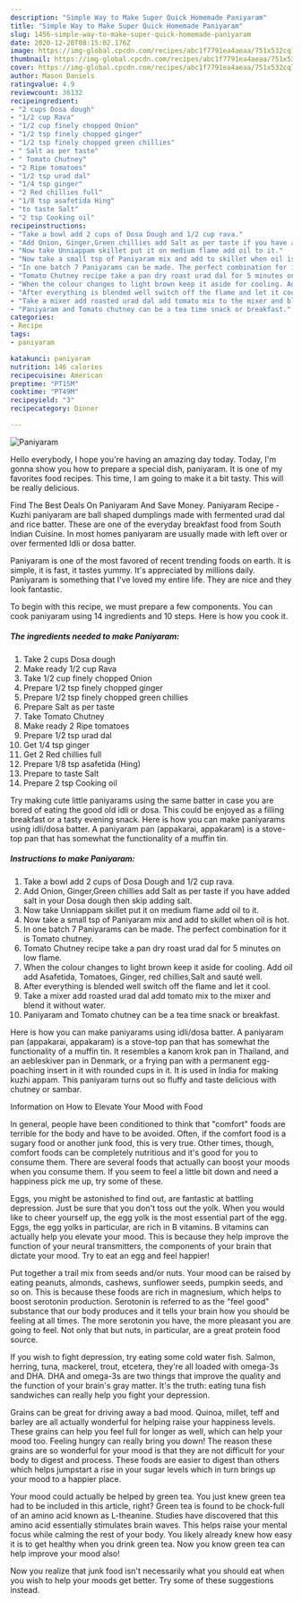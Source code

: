 ```yaml
---
description: "Simple Way to Make Super Quick Homemade Paniyaram"
title: "Simple Way to Make Super Quick Homemade Paniyaram"
slug: 1456-simple-way-to-make-super-quick-homemade-paniyaram
date: 2020-12-20T08:15:02.176Z
image: https://img-global.cpcdn.com/recipes/abc1f7791ea4aeaa/751x532cq70/paniyaram-recipe-main-photo.jpg
thumbnail: https://img-global.cpcdn.com/recipes/abc1f7791ea4aeaa/751x532cq70/paniyaram-recipe-main-photo.jpg
cover: https://img-global.cpcdn.com/recipes/abc1f7791ea4aeaa/751x532cq70/paniyaram-recipe-main-photo.jpg
author: Mason Daniels
ratingvalue: 4.9
reviewcount: 36132
recipeingredient:
- "2 cups Dosa dough"
- "1/2 cup Rava"
- "1/2 cup finely chopped Onion"
- "1/2 tsp finely chopped ginger"
- "1/2 tsp finely chopped green chillies"
- " Salt as per taste"
- " Tomato Chutney"
- "2 Ripe tomatoes"
- "1/2 tsp urad dal"
- "1/4 tsp ginger"
- "2 Red chillies full"
- "1/8 tsp asafetida Hing"
- "to taste Salt"
- "2 tsp Cooking oil"
recipeinstructions:
- "Take a bowl add 2 cups of Dosa Dough and 1/2 cup rava."
- "Add Onion, Ginger,Green chillies add Salt as per taste if you have added salt in your Dosa dough then skip adding salt."
- "Now take Unniappam skillet put it on medium flame add oil to it."
- "Now take a small tsp of Paniyaram mix and add to skillet when oil is hot."
- "In one batch 7 Paniyarams can be made. The perfect combination for it is Tomato chutney."
- "Tomato Chutney recipe take a pan dry roast urad dal for 5 minutes on low flame."
- "When the colour changes to light brown keep it aside for cooling. Add oil add Asafetida, Tomatoes, Ginger, red chillies,Salt and sauté well."
- "After everything is blended well switch off the flame and let it cool."
- "Take a mixer add roasted urad dal add tomato mix to the mixer and blend it without water."
- "Paniyaram and Tomato chutney can be a tea time snack or breakfast."
categories:
- Recipe
tags:
- paniyaram

katakunci: paniyaram 
nutrition: 146 calories
recipecuisine: American
preptime: "PT15M"
cooktime: "PT49M"
recipeyield: "3"
recipecategory: Dinner

---
```



![Paniyaram](https://img-global.cpcdn.com/recipes/abc1f7791ea4aeaa/751x532cq70/paniyaram-recipe-main-photo.jpg)

Hello everybody, I hope you're having an amazing day today. Today, I'm gonna show you how to prepare a special dish, paniyaram. It is one of my favorites food recipes. This time, I am going to make it a bit tasty. This will be really delicious.

Find The Best Deals On Paniyaram And Save Money. Paniyaram Recipe - Kuzhi paniyaram are ball shaped dumplings made with fermented urad dal and rice batter. These are one of the everyday breakfast food from South Indian Cuisine. In most homes paniyaram are usually made with left over or over fermented Idli or dosa batter.

Paniyaram is one of the most favored of recent trending foods on earth. It is simple, it is fast, it tastes yummy. It's appreciated by millions daily. Paniyaram is something that I've loved my entire life. They are nice and they look fantastic.


To begin with this recipe, we must prepare a few components. You can cook paniyaram using 14 ingredients and 10 steps. Here is how you cook it.

<!--inarticleads1-->

##### The ingredients needed to make Paniyaram:

1. Take 2 cups Dosa dough
1. Make ready 1/2 cup Rava
1. Take 1/2 cup finely chopped Onion
1. Prepare 1/2 tsp finely chopped ginger
1. Prepare 1/2 tsp finely chopped green chillies
1. Prepare  Salt as per taste
1. Take  Tomato Chutney
1. Make ready 2 Ripe tomatoes
1. Prepare 1/2 tsp urad dal
1. Get 1/4 tsp ginger
1. Get 2 Red chillies full
1. Prepare 1/8 tsp asafetida (Hing)
1. Prepare to taste Salt
1. Prepare 2 tsp Cooking oil


Try making cute little paniyarams using the same batter in case you are bored of eating the good old idli or dosa. This could be enjoyed as a filling breakfast or a tasty evening snack. Here is how you can make paniyarams using idli/dosa batter. A paniyaram pan (appakarai, appakaram) is a stove-top pan that has somewhat the functionality of a muffin tin. 

<!--inarticleads2-->

##### Instructions to make Paniyaram:

1. Take a bowl add 2 cups of Dosa Dough and 1/2 cup rava.
1. Add Onion, Ginger,Green chillies add Salt as per taste if you have added salt in your Dosa dough then skip adding salt.
1. Now take Unniappam skillet put it on medium flame add oil to it.
1. Now take a small tsp of Paniyaram mix and add to skillet when oil is hot.
1. In one batch 7 Paniyarams can be made. The perfect combination for it is Tomato chutney.
1. Tomato Chutney recipe take a pan dry roast urad dal for 5 minutes on low flame.
1. When the colour changes to light brown keep it aside for cooling. Add oil add Asafetida, Tomatoes, Ginger, red chillies,Salt and sauté well.
1. After everything is blended well switch off the flame and let it cool.
1. Take a mixer add roasted urad dal add tomato mix to the mixer and blend it without water.
1. Paniyaram and Tomato chutney can be a tea time snack or breakfast.


Here is how you can make paniyarams using idli/dosa batter. A paniyaram pan (appakarai, appakaram) is a stove-top pan that has somewhat the functionality of a muffin tin. It resembles a kanom krok pan in Thailand, and an aebleskiver pan in Denmark, or a frying pan with a permanent egg-poaching insert in it with rounded cups in it. It is used in India for making kuzhi appam. This paniyaram turns out so fluffy and taste delicious with chutney or sambar. 

Information on How to Elevate Your Mood with Food


In general, people have been conditioned to think that "comfort" foods are terrible for the body and have to be avoided. Often, if the comfort food is a sugary food or another junk food, this is very true. Other times, though, comfort foods can be completely nutritious and it's good for you to consume them. There are several foods that actually can boost your moods when you consume them. If you seem to feel a little bit down and need a happiness pick me up, try some of these.

Eggs, you might be astonished to find out, are fantastic at battling depression. Just be sure that you don't toss out the yolk. When you would like to cheer yourself up, the egg yolk is the most essential part of the egg. Eggs, the egg yolks in particular, are rich in B vitamins. B vitamins can actually help you elevate your mood. This is because they help improve the function of your neural transmitters, the components of your brain that dictate your mood. Try to eat an egg and feel happier!

Put together a trail mix from seeds and/or nuts. Your mood can be raised by eating peanuts, almonds, cashews, sunflower seeds, pumpkin seeds, and so on. This is because these foods are rich in magnesium, which helps to boost serotonin production. Serotonin is referred to as the "feel good" substance that our body produces and it tells your brain how you should be feeling at all times. The more serotonin you have, the more pleasant you are going to feel. Not only that but nuts, in particular, are a great protein food source.

If you wish to fight depression, try eating some cold water fish. Salmon, herring, tuna, mackerel, trout, etcetera, they're all loaded with omega-3s and DHA. DHA and omega-3s are two things that improve the quality and the function of your brain's gray matter. It's the truth: eating tuna fish sandwiches can really help you fight your depression. 

Grains can be great for driving away a bad mood. Quinoa, millet, teff and barley are all actually wonderful for helping raise your happiness levels. These grains can help you feel full for longer as well, which can help your mood too. Feeling hungry can really bring you down! The reason these grains are so wonderful for your mood is that they are not difficult for your body to digest and process. These foods are easier to digest than others which helps jumpstart a rise in your sugar levels which in turn brings up your mood to a happier place.

Your mood could actually be helped by green tea. You just knew green tea had to be included in this article, right? Green tea is found to be chock-full of an amino acid known as L-theanine. Studies have discovered that this amino acid essentially stimulates brain waves. This helps raise your mental focus while calming the rest of your body. You likely already knew how easy it is to get healthy when you drink green tea. Now you know green tea can help improve your mood also!

Now you realize that junk food isn't necessarily what you should eat when you wish to help your moods get better. Try  some  of  these  suggestions  instead.

